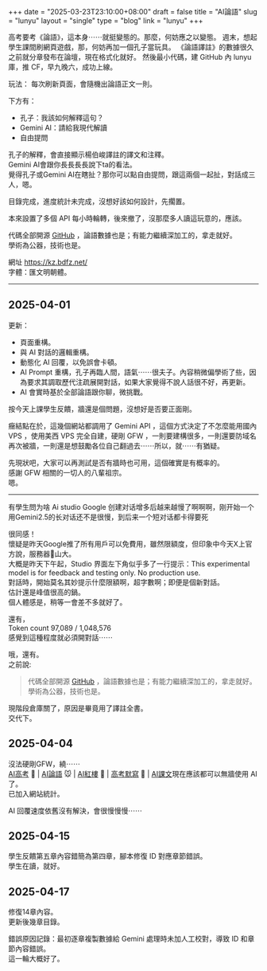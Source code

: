 +++
date = "2025-03-23T23:10:00+08:00"
draft = false
title = "AI論語"
slug = "lunyu"
layout = "single"
type = "blog"
link = "lunyu"
+++

高考要考《論語》，這本身⋯⋯就挺變態的。那麼，何妨應之以變態。
週末，想起學生課間刷網頁遊戲，那，何妨再加一個孔子當玩具。
《論語譯註》的數據很久之前就分章發布在論壇，現在格式化就好。
然後最小代碼，建 GitHub 內 lunyu 庫，推 CF，早九晚六，成功上線。

玩法： 每次刷新頁面，會隨機出論語正文一則。

下方有：

- 孔子：我該如何解釋這句？  
- Gemini AI：請給我現代解讀  
- 自由提問  

孔子的解釋，會直接顯示楊伯峻譯註的譯文和注釋。  
Gemini AI會跟你長長長長說下ta的看法。  
覺得孔子或Gemini AI在瞎扯？那你可以點自由提問，跟這兩個一起扯，對話成三人，嗯。

目錄完成，進度統計未完成，沒想好該如何設計，先擱置。

本來設置了多個 API 每小時輪轉，後來撤了，沒那麼多人讀這玩意的，應該。

代碼全部開源 [GitHub](https://github.com/gptv/lunyu) ，論語數據也是；有能力繼續深加工的，拿走就好。  
學術為公器，技術也是。

網址 https://kz.bdfz.net/   
字體：匯文明朝體。

---

## 2025-04-01 

更新：  
* 頁面重構。  
* 與 AI 對話的邏輯重構。  
* 動態化 AI 回覆，以免誤會卡頓。  
* AI Prompt 重構，孔子再臨人間，語氣⋯⋯很夫子。內容稍微偏學術了些，因為要求其調取歷代注疏展開對話，如果大家覺得不說人話很不好，再更新。  
* AI 會實時基於全部論語跟你聊，微挑戰。  

按今天上課學生反饋，牆還是個問題，沒想好是否要正面剛。  

癥結點在於，這幾個網站都調用了 Gemini API ，這個方式決定了不怎麼能用國內 VPS ，使用美西 VPS 完全自建，硬剛 GFW ，一則要建構很多，一則還要防域名再次被牆，一則還是想鼓勵各位自己翻過去⋯⋯所以，就⋯⋯有猶疑。

先現狀吧，大家可以再測試是否有牆時也可用，這個確實是有概率的。    
感謝 GFW 相關的一切人的八輩祖宗。  
嗯。  

---

有學生問为啥 Ai studio Google 创建对话增多后越来越慢了啊啊啊，刚开始一个用Gemini2.5的长对话还不是很慢，到后来一个短对话都卡得要死

很同感！  
懷疑是昨天Google推了所有用戶可以免費用，雖然限額度，但印象中今天X上官方說，服務器🍐山大。  
大概是昨天下午起，Studio 界面左下角似乎多了一行提示：This experimental model is for feedback and testing only. No production use.   
對話時，開始莫名其妙提示什麼限額啊，超字數啊；即便是個新對話。  
估計還是峰值很高的鍋。  
個人體感是，稍等一會差不多就好了。  

還有，  
Token count 97,089 / 1,048,576  
感覺到這種程度就必須開對話⋯⋯

哦，還有。  
之前說:
>代碼全部開源 [GitHub](https://github.com/gptv/lunyu) ，論語數據也是；有能力繼續深加工的，拿走就好。  學術為公器，技術也是。

現階段倉庫關了，原因是畢竟用了譯註全書。  
交代下。


## 2025-04-04

沒法硬剛GFW，繞⋯⋯  
<a href="https://gk.bdfz.net" target="_blank">AI高考</a> 🦁 | <a href="https://kz.bdfz.net" target="_blank">AI論語</a> 🐭 | <a href="https://hlm.bdfz.net" target="_blank">AI紅樓</a> 🐌 | <a href="https://mf.bdfz.net" target="_blank">高考默寫</a> 🦉 | <a href="https://kw.bdfz.net" target="_blank">AI課文</a>現在應該都可以無牆使用 AI 了。  
已加入網站統計。

AI 回覆速度依舊沒有解決，會很慢慢慢⋯⋯

## 2025-04-15
學生反饋第五章內容錯簡為第四章，腳本修復 ID 對應章節錯誤。  
學生在讀，就好。  

## 2025-04-17  
修復14章內容。   
更新後幾章目錄。

錯誤原因記錄：最初逐章複製數據給 Gemini 處理時未加人工校對，導致 ID 和章節內容錯誤。  
這一輪大概好了。  